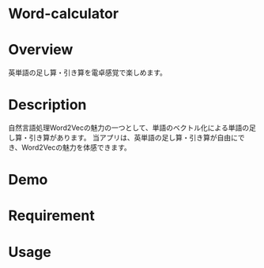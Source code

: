 # Word-calculator

# Overview
英単語の足し算・引き算を電卓感覚で楽しめます。

# Description
自然言語処理Word2Vecの魅力の一つとして、単語のベクトル化による単語の足し算・引き算があります。
当アプリは、英単語の足し算・引き算が自由にでき、Word2Vecの魅力を体感できます。

# Demo

# Requirement

# Usage
